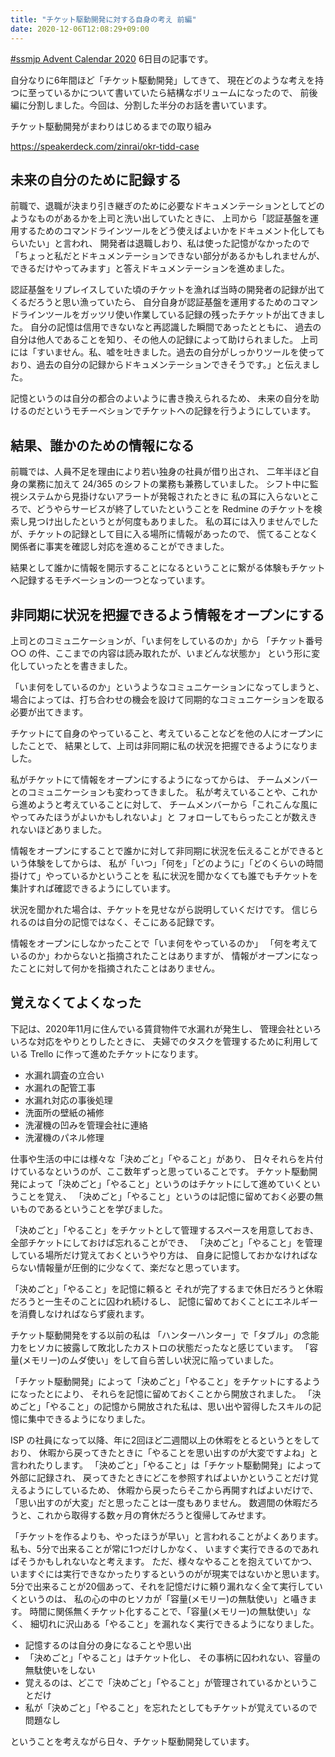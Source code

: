 ```yaml
---
title: "チケット駆動開発に対する自身の考え 前編"
date: 2020-12-06T12:08:29+09:00
---
```


[#ssmjp Advent Calendar 2020](https://adventar.org/calendars/5210) 6日目の記事です。

自分なりに6年間ほど「チケット駆動開発」してきて、
現在どのような考えを持つに至っているかについて書いていたら結構なボリュームになったので、
前後編に分割しました。今回は、分割した半分のお話を書いています。

チケット駆動開発がまわりはじめるまでの取り組み

https://speakerdeck.com/zinrai/okr-tidd-case

## 未来の自分のために記録する

前職で、退職が決まり引き継ぎのために必要なドキュメンテーションとしてどのようなものがあるかを上司と洗い出していたときに、
上司から「認証基盤を運用するためのコマンドラインツールをどう使えばよいかをドキュメント化してもらいたい」と言われ、
開発者は退職しおり、私は使った記憶がなかったので「ちょっと私だとドキュメンテーションできない部分があるかもしれませんが、できるだけやってみます」と答えドキュメンテーションを進めました。

認証基盤をリプレイスしていた頃のチケットを漁れば当時の開発者の記録が出てくるだろうと思い漁っていたら、
自分自身が認証基盤を運用するためのコマンドラインツールをガッツリ使い作業している記録の残ったチケットが出てきました。
自分の記憶は信用できないなと再認識した瞬間であったとともに、
過去の自分は他人であることを知り、その他人の記録によって助けられました。
上司には「すいません。私、嘘を吐きました。過去の自分がしっかりツールを使っており、過去の自分の記録からドキュメンテーションできそうです。」と伝えました。

記憶というのは自分の都合のよいように書き換えられるため、
未来の自分を助けるのだというモチーベションでチケットへの記録を行うようにしています。

## 結果、誰かのための情報になる

前職では、人員不足を理由により若い独身の社員が借り出され、
二年半ほど自身の業務に加えて 24/365 のシフトの業務も兼務していました。
シフト中に監視システムから見掛けないアラートが発報されたときに
私の耳に入らないところで、どうやらサービスが終了していたということを Redmine のチケットを検索し見つけ出したというとが何度もありました。
私の耳には入りませんでしたが、チケットの記録として目に入る場所に情報があったので、
慌てることなく関係者に事実を確認し対応を進めることができました。

結果として誰かに情報を開示することになるということに繋がる体験もチケットへ記録するモチベーションの一つとなっています。

## 非同期に状況を把握できるよう情報をオープンにする

上司とのコミュニケーションが、「いま何をしているのか」から
「チケット番号 ○○ の件、ここまでの内容は読み取れたが、いまどんな状態か」
という形に変化していったとを書きました。

「いま何をしているのか」というようなコミュニケーションになってしまうと、
場合によっては、打ち合わせの機会を設けて同期的なコミュニケーションを取る必要が出てきます。

チケットにて自身のやっていること、考えていることなどを他の人にオープンにしたことで、
結果として、上司は非同期に私の状況を把握できるようになりました。

私がチケットにて情報をオープンにするようになってからは、
チームメンバーとのコミュニケーションも変わってきました。
私が考えていることや、これから進めようと考えていることに対して、
チームメンバーから「これこんな風にやってみたほうがよいかもしれないよ」と
フォローしてもらったことが数えきれないほどありました。

情報をオープンにすることで誰かに対して非同期に状況を伝えることができるという体験をしてからは、
私が「いつ」「何を」「どのように」「どのくらいの時間掛けて」やっているかということを
私に状況を聞かなくても誰でもチケットを集計すれば確認できるようにしています。

状況を聞かれた場合は、チケットを見せながら説明していくだけです。
信じられるのは自分の記憶ではなく、そこにある記録です。

情報をオープンにしなかったことで「いま何をやっているのか」
「何を考えているのか」わからないと指摘されたことはありますが、
情報がオープンになったことに対して何かを指摘されたことはありません。

## 覚えなくてよくなった

下記は、2020年11月に住んでいる賃貸物件で水漏れが発生し、
管理会社といろいろな対応をやりとりしたときに、
夫婦でのタスクを管理するために利用している Trello に作って進めたチケットになります。

* 水漏れ調査の立合い
* 水漏れの配管工事
* 水漏れ対応の事後処理
* 洗面所の壁紙の補修
* 洗濯機の凹みを管理会社に連絡
* 洗濯機のパネル修理

仕事や生活の中には様々な「決めごと」「やること」があり、
日々それらを片付けているなというのが、ここ数年ずっと思っていることです。
チケット駆動開発によって「決めごと」「やること」というのはチケットにして進めていくということを覚え、
「決めごと」「やること」というのは記憶に留めておく必要の無いものであるということを学びました。

「決めごと」「やること」をチケットとして管理するスペースを用意しておき、
全部チケットにしておけば忘れることができ、
「決めごと」「やること」を管理している場所だけ覚えておくというやり方は、
自身に記憶しておかなければならない情報量が圧倒的に少なくて、楽だなと思っています。

「決めごと」「やること」を記憶に頼ると
それが完了するまで休日だろうと休暇だろうと一生そのことに囚われ続けるし、
記憶に留めておくことにエネルギーを消費しなければならず疲れます。

チケット駆動開発をする以前の私は
「ハンターハンター」で「タブル」の念能力をヒソカに披露して敗北したカストロの状態だったなと感じています。
「容量(メモリー)のムダ使い」をして自ら苦しい状況に陥っていました。

「チケット駆動開発」によって「決めごと」「やること」をチケットにするようになったとにより、
それらを記憶に留めておくことから開放されました。
「決めごと」「やること」の記憶から開放された私は、思い出や習得したスキルの記憶に集中できるようになりました。

ISP の社員になって以降、年に2回ほど二週間以上の休暇をとるというとをしており、
休暇から戻ってきたときに「やることを思い出すのが大変ですよね」と言われたりします。
「決めごと」「やること」は「チケット駆動開発」によって外部に記録され、
戻ってきたときにどこを参照すればよいかということだけ覚えるようにしているため、
休暇から戻ったらそこから再開すればよいだけで、「思い出すのが大変」だと思ったことは一度もありません。
数週間の休暇だろうと、これから取得する数ヶ月の育休だろうと復帰してみせます。

「チケットを作るよりも、やったほうが早い」と言われることがよくあります。
私も、5分で出来ることが常に1つだけしかなく、
いますぐ実行できるのであればそうかもしれないなと考えます。
ただ、様々なやることを抱えていてかつ、
いますぐには実行できなかったりするというのがが現実ではないかと思います。
5分で出来ることが20個あって、それを記憶だけに頼り漏れなく全て実行していくというのは、
私の心の中のヒソカが「容量(メモリー)の無駄使い」と囁きます。
時間に関係無くチケット化することで、「容量(メモリー)の無駄使い」なく、
細切れに沢山ある「やること」を漏れなく実行できるようになりました。

* 記憶するのは自分の身になることや思い出
* 「決めごと」「やること」はチケット化し、 その事柄に囚われない、容量の無駄使いをしない
* 覚えるのは、どこで「決めごと」「やること」が管理されているかということだけ
* 私が「決めごと」「やること」を忘れたとしてもチケットが覚えているので問題なし

ということを考えながら日々、チケット駆動開発しています。
